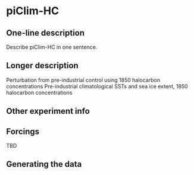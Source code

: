 <!--- This file contains a number of sections -->
<!--- They are bounded by comments like this -->
<!--- Do not edit these sections by hand -->
<!--- Start title -->
# piClim-HC
<!--- End title -->

## One-line description

<!--- Start one-line-description -->
Describe piClim-HC in one sentence.
<!--- End one-line-description -->

## Longer description

<!--- Start longer-description -->
Perturbation from pre-industrial control using 1850 halocarbon concentrations
 Pre-industrial climatological SSTs and sea ice extent, 1850 halocarbon concentrations
<!--- End longer-description -->

## Other experiment info

<!--- Start other-experiment-info -->
<!--- End other-experiment-info -->

## Forcings

<!--- Start forcings -->
TBD
<!--- End forcings -->

## Generating the data

<!--- TODO: auto-generate this -->
